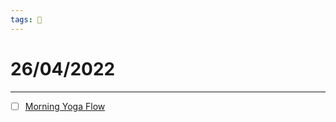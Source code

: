 ```yaml
---
tags: 📆
---
```


# 26/04/2022
---

- [ ] [Morning Yoga Flow](https://www.youtube.com/watch?v=LqXZ628YNj4)

